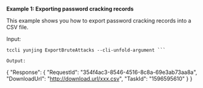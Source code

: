 **Example 1: Exporting password cracking records**

This example shows you how to export password cracking records into a CSV file.

Input: 

```
tccli yunjing ExportBruteAttacks --cli-unfold-argument ```

Output: 
```
{
    "Response": {
        "RequestId": "354f4ac3-8546-4516-8c8a-69e3ab73aa8a",
        "DownloadUrl": "http://download.url/xxx.csv",
        "TaskId": "1596595610"
    }
}
```

